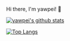 Hi there, I'm yawpei! 👋

[![yawpei's github stats](https://github-readme-stats.vercel.app/api?username=yawpei&show_icons=true&theme=dark)](https://github.com/anuraghazra/github-readme-stats)

[![Top Langs](https://github-readme-stats.vercel.app/api/top-langs/?username=yawpei)](https://github.com/anuraghazra/github-readme-stats)
